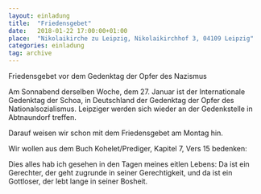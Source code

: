 ```yaml
---
layout: einladung
title:  "Friedensgebet"
date:   2018-01-22 17:00:00+01:00
place:  "Nikolaikirche zu Leipzig, Nikolaikirchhof 3, 04109 Leipzig"
categories: einladung
tag: archive
---
```


Friedensgebet vor dem Gedenktag der Opfer des Nazismus

Am Sonnabend derselben Woche, dem 27. Januar ist der Internationale Gedenktag der Schoa,
in Deutschland der Gedenktag der Opfer des Nationalsozialismus.
Leipziger werden sich wieder an der Gedenkstelle in Abtnaundorf treffen.

Darauf weisen wir schon mit dem Friedensgebet am Montag hin.

Wir wollen aus dem Buch
Kohelet/Prediger, Kapitel 7, Vers 15 bedenken:

Dies alles hab ich gesehen in den Tagen meines eitlen Lebens:
Da ist ein Gerechter, der geht zugrunde in seiner Gerechtigkeit, und da ist ein Gottloser, der lebt lange in seiner Bosheit.
